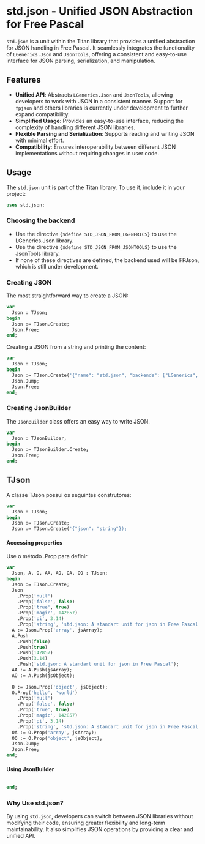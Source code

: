 # std.json - Unified JSON Abstraction for Free Pascal

`std.json` is a unit within the Titan library that provides a unified abstraction for JSON handling in Free Pascal. It seamlessly integrates the functionality of `LGenerics.Json` and `JsonTools`, offering a consistent and easy-to-use interface for JSON parsing, serialization, and manipulation. 

## Features
- **Unified API**: Abstracts `LGenerics.Json` and `JsonTools`, allowing developers to work with JSON in a consistent manner. Support for `fpjson` and others libraries is currently under development to further expand compatibility.
- **Simplified Usage**: Provides an easy-to-use interface, reducing the complexity of handling different JSON libraries.
- **Flexible Parsing and Serialization**: Supports reading and writing JSON with minimal effort.
- **Compatibility**: Ensures interoperability between different JSON implementations without requiring changes in user code.

## Usage
The `std.json` unit is part of the Titan library. To use it, include it in your project:

```pascal
uses std.json;
```

### Choosing the backend
- Use the directive `{$define STD_JSON_FROM_LGENERICS}` to use the LGenerics.Json library.
- Use the directive `{$define STD_JSON_FROM_JSONTOOLS}` to use the JsonTools library.
- If none of these directives are defined, the backend used will be FPJson, which is still under development.

### Creating JSON
The most straightforward way to create a JSON:

```pascal
var
  Json : TJson;
begin
  Json := TJson.Create;    
  Json.Free;
end;
```
Creating a JSON from a string and printing the content:

```pascal
var
  Json : TJson;
begin
  Json := TJson.Create('{"name": "std.json", "backends": ["LGenerics", "JsonTools"]}');
  Json.Dump;
  Json.Free;
end;
```

### Creating JsonBuilder

The `JsonBuilder` class offers an easy way to write JSON.

```pascal
var
  Json : TJsonBuilder;
begin
  Json := TJsonBuilder.Create;
  Json.Free;
end;
```

## TJson

A classe TJson possui os seguintes construtores:
```pascal
var
  Json : TJson;
begin
  Json := TJson.Create;
  Json := TJson.Create('{"json": "string"}); 
```

#### Accessing properties

Use o método .Prop para definir 

```pascal
var
  Json, A, O, AA, AO, OA, OO : TJson;
begin
  Json := TJson.Create;
  Json
    .Prop('null')
    .Prop('false', false)
    .Prop('true', true)
    .Prop('magic', 142857)
    .Prop('pi', 3.14)
    .Prop('string', 'std.json: A standart unit for json in Free Pascal');
  A := Json.Prop('array', jsArray);    
  A.Push
    .Push(false)
    .Push(true)
    .Push(142857)
    .Push(3.14)
    .Push('std.json: A standart unit for json in Free Pascal');
  AA := A.Push(jsArray);
  AO := A.Push(jsObject);        
    
  O := Json.Prop('object', jsObject);
  O.Prop('hello', 'world')
    .Prop('null')
    .Prop('false', false)
    .Prop('true', true)
    .Prop('magic', 142857)
    .Prop('pi', 3.14)
    .Prop('string', 'std.json: A standart unit for json in Free Pascal');
  OA := O.Prop('array', jsArray);
  OO := O.Prop('object', jsObject);
  Json.Dump;
  Json.Free;
end;
```

#### Using JsonBuilder
```pascal

end;
```

### Why Use std.json?
By using `std.json`, developers can switch between JSON libraries without modifying their code, ensuring greater flexibility and long-term maintainability. It also simplifies JSON operations by providing a clear and unified API.


